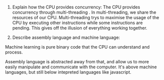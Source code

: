 <!-- Answers to the Short Answer Essay Questions go here -->

1. Explain how the CPU provides concurrency:
The CPU provides concurrency through multi-threading . In multi-threading, we share the resources of our CPU. Multi-threading trys to maximise the usage of the CPU by executing other instructions while some instructions are pending. This gives off the illusion of everything working together.


2. Describe assembly language and machine language:

Machine learning is pure binary code that the CPU can understand and process.

Assembly language is abstracted away from that, and allow us to more easily manipulate and communicate with the computer. It's above machine languages, but still below intepreted languages like javascript.

